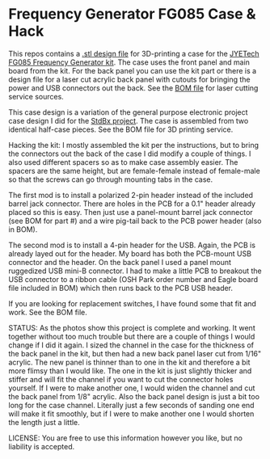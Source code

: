 Frequency Generator FG085 Case & Hack
=====================================

This repos contains a [.stl design file](https://github.com/uChip/FG085-Case/blob/master/FuncGenhalfcase1.1.stl) for 3D-printing a case for the [JYETech FG085 Frequency Generator kit](http://www.jyetech.com/Products/085/e085K.php).  The case uses the front panel and main board from the kit.  For the back panel you can use the kit part or there is a design file for a laser cut acrylic back panel with cutouts for bringing the power and USB connectors out the back.  See the [BOM file](https://github.com/uChip/FG085-Case/blob/master/BOM.md) for laser cutting service sources.  

This case design is a variation of the general purpose electronic project case design I did for the [StdBx project](http://www.github.com/StdBx/Series100).  The case is assembled from two identical half-case pieces.  See the BOM file for 3D printing service.  

Hacking the kit:  I mostly assembled the kit per the instructions, but to bring the connectors out the back of the case I did modify a couple of things.  I also used different spacers so as to make case assembly easier.  The spacers are the same height, but are female-female instead of female-male so that the screws can go through mounting tabs in the case.  

The first mod is to install a polarized 2-pin header instead of the included barrel jack connector.  There are holes in the PCB for a 0.1" header already placed so this is easy.  Then just use a panel-mount barrel jack connector (see BOM for part #) and a wire pig-tail back to the PCB power header (also in BOM).  

The second mod is to install a 4-pin header for the USB.  Again, the PCB is already layed out for the header.  My board has both the PCB-mount USB connector and the header.  On the back panel I used a panel mount ruggedized USB mini-B connector.  I had to make a little PCB to breakout the USB connector to a ribbon cable (OSH Park order number and Eagle board file included in BOM) which then runs back to the PCB USB header.  

If you are looking for replacement switches, I have found some that fit and work.  See the BOM file.  

STATUS: As the photos show this project is complete and working.  It went together without too much trouble but there are a couple of things I would change if I did it again.  I sized the channel in the case for the thickness of the back panel in the kit, but then had a new back panel laser cut from 1/16" acrylic.  The new panel is thinner than to one in the kit and therefore a bit more flimsy than I would like.  The one in the kit is just slightly thicker and stiffer and will fit the channel if you want to cut the connector holes yourself.  If I were to make another one, I would widen the channel and cut the back panel from 1/8" acrylic.  Also the back panel design is just a bit too long for the case channel.  Literally just a few seconds of sanding one end will make it fit smoothly, but if I were to make another one I would shorten the length just a little.  

LICENSE: You are free to use this information however you like, but no liability is accepted.  

